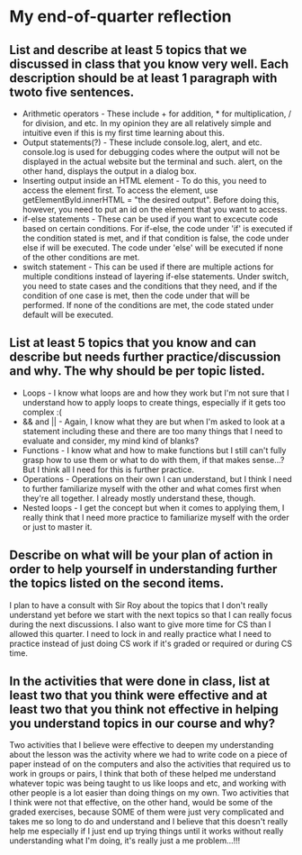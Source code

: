 # My end-of-quarter reflection

## List and describe at least 5 topics that we discussed in class that you know very well. Each description should be at least 1 paragraph with twoto five sentences.
* Arithmetic operators - These include + for addition, * for multiplication, / for division, and etc. In my opinion they are all relatively simple and intuitive even if this is my first time learning about this.
* Output statements(?) - These include console.log, alert, and etc. console.log is used for debugging codes where the output will not be displayed in the actual website but the terminal and such. alert, on the other hand, displays the output in a dialog box.
* Inserting output inside an HTML element - To do this, you need to access the element first. To access the element, use getElementById.innerHTML = "the desired output". Before doing this, however, you need to put an id on the element that you want to access.
* if-else statements - These can be used if you want to excecute code based on certain conditions. For if-else, the code under 'if' is executed if the condition stated is met, and if that condition is false, the code under else if will be executed. The code under 'else' will be executed if none of the other conditions are met.
* switch statement - This can be used if there are multiple actions for multiple conditions instead of layering if-else statements. Under switch, you need to state cases and the conditions that they need, and if the condition of one case is met, then the code under that will be performed. If none of the conditions are met, the code stated under default will be executed.
  
## List at least 5 topics that you know and can describe but needs further practice/discussion and why.  The why should be per topic listed.  
* Loops - I know what loops are and how they work but I'm not sure that I understand how to apply loops to create things, especially if it gets too complex :(
* && and || - Again, I know what they are but when I'm asked to look at a statement including these and there are too many things that I need to evaluate and consider, my mind kind of blanks?
* Functions - I know what and how to make functions but I still can't fully grasp how to use them or what to do with them, if that makes sense...? But I think all I need for this is further practice.
* Operations - Operations on their own I can understand, but I think I need to further familiarize myself with the other and what comes first when they're all together. I already mostly understand these, though.
* Nested loops - I get the concept but when it comes to applying them, I really think that I need more practice to familiarize myself with the order or just to master it.

## Describe on what will be your plan of action in order to help yourself in understanding further the topics listed on the second items.
I plan to have a consult with Sir Roy about the topics that I don't really understand yet before we start with the next topics so that I can really focus during the next discussions. I also want to give more time for CS than I allowed this quarter. I need to lock in and really practice what I need to practice instead of just doing CS work if it's graded or required or during CS time.

## In the activities that were done in class, list at least two that you think were effective and at least two that you think not effective in helping you understand topics in our course and why?
Two activities that I believe were effective to deepen my understanding about the lesson was the activity where we had to write code on a piece of paper instead of on the computers and also the activities that required us to work in groups or pairs, I think that both of these helped me understand whatever topic was being taught to us like loops and etc, and working with other people is a lot easier than doing things on my own. Two activities that I think were not that effective, on the other hand, would be some of the graded exercises, because SOME of them were just very complicated and takes me so long to do and understand and I believe that this doesn't really help me especially if I just end up trying things until it works without really understanding what I'm doing, it's really just a me problem...!!!
